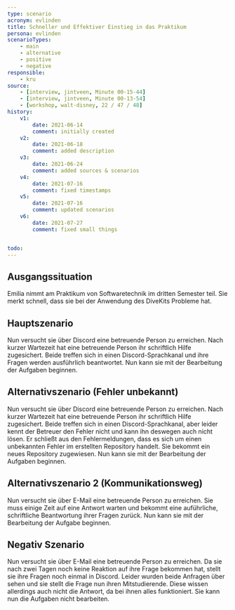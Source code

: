 ```yaml
---
type: scenario
acronym: evlinden
title: Schneller und Effektiver Einstieg in das Praktikum
persona: evlinden
scenarioTypes: 
    - main
    - alternative
    - positive
    - negative
responsible: 
    - kru
source: 
    - [interview, jintveen, Minute 00-15-44]
    - [interview, jintveen, Minute 00-13-54]
    - [workshop, walt-disney, 22 / 47 / 48]
history:
    v1:
        date: 2021-06-14
        comment: initially created
    v2:
        date: 2021-06-18
        comment: added description
    v3:
        date: 2021-06-24
        comment: added sources & scenarios
    v4:
        date: 2021-07-16
        comment: fixed timestamps
    v5:
        date: 2021-07-16
        comment: updated scenarios
    v6:
        date: 2021-07-27
        comment: fixed small things


todo:
---
```


## Ausgangssituation

Emilia nimmt am Praktikum von Softwaretechnik im dritten Semester teil. Sie merkt schnell, dass sie bei der Anwendung des DiveKits Probleme hat.  

## Hauptszenario 

Nun versucht sie über Discord eine betreuende Person zu erreichen. Nach kurzer Wartezeit hat eine betreuende Person ihr schriftlich Hilfe zugesichert. Beide treffen sich in einen Discord-Sprachkanal und ihre Fragen werden ausführlich beantwortet. Nun kann sie mit der Bearbeitung der Aufgaben beginnen.

## Alternativszenario (Fehler unbekannt)

Nun versucht sie über Discord eine betreuende Person zu erreichen. Nach kurzer Wartezeit hat eine betreuende Person ihr schriftlich Hilfe zugesichert. Beide treffen sich in einen Discord-Sprachkanal, aber leider kennt der Betreuer den Fehler nicht und kann ihn deswegen auch nicht lösen. Er schließt aus den Fehlermeldungen, dass es sich um einen unbekannten Fehler im erstellten Repository handelt. Sie bekommt ein neues Repository zugewiesen. Nun kann sie mit der Bearbeitung der Aufgaben beginnen.

## Alternativszenario 2 (Kommunikationsweg)

Nun versucht sie über E-Mail eine betreuende Person zu erreichen. Sie muss einige Zeit auf eine Antwort warten und bekommt eine auführliche, schriftliche Beantwortung ihrer Fragen zurück. Nun kann sie mit der Bearbeitung der Aufgabe beginnen.

## Negativ Szenario

Nun versucht sie über E-Mail eine betreuende Person zu erreichen. Da sie nach zwei Tagen noch keine Reaktion auf ihre Frage bekommen hat, stellt sie ihre Fragen noch einmal in Discord. Leider wurden beide Anfragen über sehen und sie stellt die Frage nun ihren Mitstudierende. Diese wissen allerdings auch nicht die Antwort, da bei ihnen alles funktioniert. Sie kann nun die Aufgaben nicht bearbeiten.